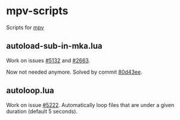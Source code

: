 # mpv-scripts
Scripts for [mpv](https://github.com/mpv-player/mpv)

## autoload-sub-in-mka.lua
Work on issues [#5132](https://github.com/mpv-player/mpv/issues/5132) and [#2663](https://github.com/mpv-player/mpv/issues/2663).

Now not needed anymore. Solved by commit [80d43ee](https://github.com/mpv-player/mpv/commit/80d43ee4e692f13358f134c906ba2c5439ecde5f).

## autoloop.lua
Work on issue [#5222](https://github.com/mpv-player/mpv/issues/5222).
Automatically loop files that are under a given duration (default 5 seconds).
